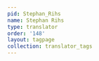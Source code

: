 ```yaml
---
pid: Stephan_Rihs
name: Stephan Rihs
type: translator
order: '148'
layout: tagpage
collection: translator_tags
---
```

